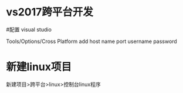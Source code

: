# vs2017跨平台开发

#配置 visual studio

Tools/Options/Cross Platform
add host name port username password

# 新建linux项目

新建项目>跨平台>linux>控制台linux程序
